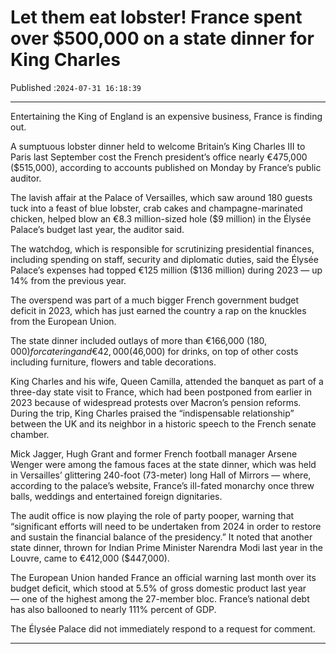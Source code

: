 # Let them eat lobster! France spent over $500,000 on a state dinner for King Charles

Published :`2024-07-31 16:18:39`

---

Entertaining the King of England is an expensive business, France is finding out.

A sumptuous lobster dinner held to welcome Britain’s King Charles III to Paris last September cost the French president’s office nearly €475,000 ($515,000), according to accounts published on Monday by France’s public auditor.

The lavish affair at the Palace of Versailles, which saw around 180 guests tuck into a feast of blue lobster, crab cakes and champagne-marinated chicken, helped blow an €8.3 million-sized hole ($9 million) in the Élysée Palace’s budget last year, the auditor said.

The watchdog, which is responsible for scrutinizing presidential finances, including spending on staff, security and diplomatic duties, said the Élysée Palace’s expenses had topped €125 million ($136 million) during 2023 — up 14% from the previous year.

The overspend was part of a much bigger French government budget deficit in 2023, which has just earned the country a rap on the knuckles from the European Union.

The state dinner included outlays of more than €166,000 ($180,000) for catering and €42,000 ($46,000) for drinks, on top of other costs including furniture, flowers and table decorations.

King Charles and his wife, Queen Camilla, attended the banquet as part of a three-day state visit to France, which had been postponed from earlier in 2023 because of widespread protests over Macron’s pension reforms. During the trip, King Charles praised the “indispensable relationship” between the UK and its neighbor in a historic speech to the French senate chamber.

Mick Jagger, Hugh Grant and former French football manager Arsene Wenger were among the famous faces at the state dinner, which was held in Versailles’ glittering 240-foot (73-meter) long Hall of Mirrors — where, according to the palace’s website, France’s ill-fated monarchy once threw balls, weddings and entertained foreign dignitaries.

The audit office is now playing the role of party pooper, warning that “significant efforts will need to be undertaken from 2024 in order to restore and sustain the financial balance of the presidency.” It noted that another state dinner, thrown for Indian Prime Minister Narendra Modi last year in the Louvre, came to €412,000 ($447,000).

The European Union handed France an official warning last month over its budget deficit, which stood at 5.5% of gross domestic product last year — one of the highest among the 27-member bloc. France’s national debt has also ballooned to nearly 111% percent of GDP.

The Élysée Palace did not immediately respond to a request for comment.

---

